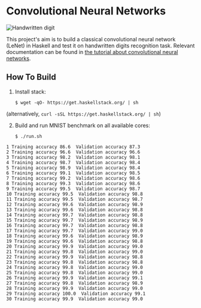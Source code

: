 # Convolutional Neural Networks

![Handwritten digit](http://penkovsky.com/img/posts/mnist/mnist-five.png)

This project's aim is to build a classical convolutional neural network (LeNet)
in Haskell and test it on handwritten digits recognition task. Relevant
documentation can be found in
[the tutorial about convolutional neural networks](http://penkovsky.com/neural-networks/day5).

## How To Build

1. Install stack:

     ```
     $ wget -qO- https://get.haskellstack.org/ | sh
     ```

(alternatively, `curl -sSL https://get.haskellstack.org/ | sh`)

2. Build and run MNIST benchmark on all available cores:

     ```
     $ ./run.sh
     ```

```
1 Training accuracy 86.6  Validation accuracy 87.3
2 Training accuracy 96.6  Validation accuracy 96.6
3 Training accuracy 98.2  Validation accuracy 98.1
4 Training accuracy 98.7  Validation accuracy 98.4
5 Training accuracy 98.9  Validation accuracy 98.4
6 Training accuracy 99.1  Validation accuracy 98.5
7 Training accuracy 99.2  Validation accuracy 98.6
8 Training accuracy 99.3  Validation accuracy 98.6
9 Training accuracy 99.5  Validation accuracy 98.7
10 Training accuracy 99.5  Validation accuracy 98.8
11 Training accuracy 99.5  Validation accuracy 98.7
12 Training accuracy 99.6  Validation accuracy 98.9
13 Training accuracy 99.6  Validation accuracy 98.8
14 Training accuracy 99.7  Validation accuracy 98.8
15 Training accuracy 99.7  Validation accuracy 98.9
16 Training accuracy 99.7  Validation accuracy 98.8
17 Training accuracy 99.7  Validation accuracy 99.0
18 Training accuracy 99.6  Validation accuracy 98.9
19 Training accuracy 99.6  Validation accuracy 98.8
20 Training accuracy 99.9  Validation accuracy 99.0
21 Training accuracy 99.8  Validation accuracy 99.0
22 Training accuracy 99.9  Validation accuracy 98.8
23 Training accuracy 99.8  Validation accuracy 98.8
24 Training accuracy 99.8  Validation accuracy 99.0
25 Training accuracy 99.8  Validation accuracy 99.0
26 Training accuracy 99.9  Validation accuracy 99.1
27 Training accuracy 99.8  Validation accuracy 98.9
28 Training accuracy 99.9  Validation accuracy 99.0
29 Training accuracy 100.0  Validation accuracy 99.1
30 Training accuracy 99.9  Validation accuracy 99.0
```

